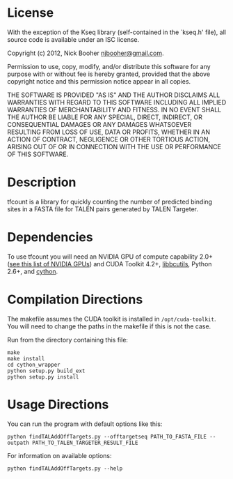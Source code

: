 # License

With the exception of the Kseq library (self-contained in the `kseq.h' file),
all source code is available under an ISC license.

Copyright (c) 2012, Nick Booher <njbooher@gmail.com>.

Permission to use, copy, modify, and/or distribute this software for any
purpose with or without fee is hereby granted, provided that the above
copyright notice and this permission notice appear in all copies.

THE SOFTWARE IS PROVIDED "AS IS" AND THE AUTHOR DISCLAIMS ALL WARRANTIES
WITH REGARD TO THIS SOFTWARE INCLUDING ALL IMPLIED WARRANTIES OF
MERCHANTABILITY AND FITNESS. IN NO EVENT SHALL THE AUTHOR BE LIABLE FOR
ANY SPECIAL, DIRECT, INDIRECT, OR CONSEQUENTIAL DAMAGES OR ANY DAMAGES
WHATSOEVER RESULTING FROM LOSS OF USE, DATA OR PROFITS, WHETHER IN AN
ACTION OF CONTRACT, NEGLIGENCE OR OTHER TORTIOUS ACTION, ARISING OUT OF
OR IN CONNECTION WITH THE USE OR PERFORMANCE OF THIS SOFTWARE.

# Description

tfcount is a library for quickly counting the number of predicted binding sites in a FASTA file for TALEN pairs generated by TALEN Targeter.

# Dependencies

To use tfcount you will need an NVIDIA GPU of compute capability 2.0+ ([see this list of NVIDIA GPUs](https://developer.nvidia.com/cuda-gpus)) and CUDA Toolkit 4.2+, [libbcutils](https://github.com/njbooher/boglab_cutils), Python 2.6+, and [cython](http://pypi.python.org/pypi/Cython).

# Compilation Directions

The makefile assumes the CUDA toolkit is installed in `/opt/cuda-toolkit`. You will need to change the paths in the makefile if this is not the case.

Run from the directory containing this file:
```
make
make install
cd cython_wrapper
python setup.py build_ext
python setup.py install
```

# Usage Directions

You can run the program with default options like this:
```
python findTALAddOffTargets.py --offtargetseq PATH_TO_FASTA_FILE --outpath PATH_TO_TALEN_TARGETER_RESULT_FILE
```
For information on available options:
```
python findTALAddOffTargets.py --help
```